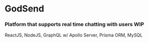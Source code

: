 # GodSend

### Platform that supports real time chatting with users WIP

ReactJS, NodeJS, GraphQL w/ Apollo Server, Prisma ORM, MySQL
